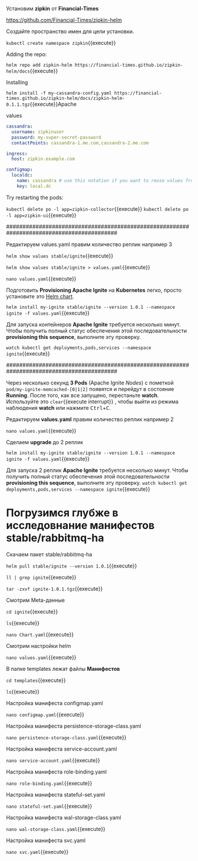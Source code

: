 Установим **zipkin** от **Financial-Times**

https://github.com/Financial-Times/zipkin-helm

Создайте пространство имен для цели установки.

`kubectl create namespace zipkin`{{execute}}

Adding the repo:

`helm repo add zipkin-helm https://financial-times.github.io/zipkin-helm/docs`{{execute}}

Installing

`helm install -f my-cassandra-config.yaml https://financial-times.github.io/zipkin-helm/docs/zipkin-helm-0.1.1.tgz`{{execute}}Apache

values

```yaml
cassandra:
  username: zipkinuser
  password: my-super-secret-password
  contactPoints: cassandra-1.me.com,cassandra-2.me.com

ingress:
  host: zipkin.example.com

configmap:
  localdc:
    name: cassandra # use this notation if you want to reuse values from existing configmaps, this takes precedence over the .cassandra field
    key: local.dc
```


Try restarting the pods:

`kubectl delete po -l app=zipkin-collector`{{execute}}
`kubectl delete po -l app=zipkin-ui`{{execute}}





##########################################################################################

Редактируем values.yaml правим количество реплик например 3

`helm show values stable/ignite`{{execute}}

`helm show values stable/ignite > values.yaml`{{execute}}

`nano values.yaml`{{execute}}

Подготовить **Provisioning Apache Ignite** на **Kubernetes** легко, просто установите это [Helm chart](https://github.com/helm/charts/tree/master/stable/rabbitmq).

`helm install my-ignite stable/ignite --version 1.0.1 --namespace ignite -f values.yaml`{{execute}}

Для запуска контейнеров **Apache Ignite** требуется несколько минут. Чтобы получить полный статус обеспечения этой последовательности **provisioning this sequence**, выполните эту проверку.

`watch kubectl get deployments,pods,services --namespace ignite`{{execute}}

##########################################################################################

Через несколько секунд **3 Pods** (Apache Ignite _Nodes_) с пометкой `pod/my-ignite-memcached-[0|1|2]` появятся и перейдут в состояние **Running**. После того, как все запущено, перестаньте **watch**. Используйте это ```clear```{{execute interrupt}} , чтобы выйти из режима наблюдения **watch**  или нажмите <kbd>Ctrl</kbd>+<kbd>C</kbd>.

Редактируем **values.yaml** правим количество реплик например 2

`nano values.yaml`{{execute}}

Сделаем **upgrade** до 2 реплик

`helm install my-ignite stable/ignite --version 1.0.1 --namespace ignite -f values.yaml`{{execute}}


Для запуска 2 реплик **Apache Ignite** требуется несколько минут. Чтобы получить полный статус обеспечения этой последовательности **provisioning this sequence**, выполните эту проверку.
`watch kubectl get deployments,pods,services --namespace ignite`{{execute}}

# Погрузимся глубже в исследовнание манифестов stable/rabbitmq-ha

Скачаем пакет stable/rabbitmq-ha

`helm pull stable/ignite --version 1.0.1`{{execute}}

`ll | grep ignite`{{execute}} 

`tar -zxvf ignite-1.0.1.tgz`{{execute}}

Смотрим Meta-данные

`cd ignite`{{execute}}

`ls`{{execute}}

`nano Chart.yaml`{{execute}}

Смотрим настройки helm

`nano values.yaml`{{execute}}

В папке templates лежат файлы **Манифестов**

`cd templates`{{execute}}

`ls`{{execute}}

Настройка манифеста configmap.yaml

`nano configmap.yaml`{{execute}}

Настройка манифеста persistence-storage-class.yaml

`nano persistence-storage-class.yaml`{{execute}}

Настройка манифеста service-account.yaml

`nano service-account.yaml`{{execute}}

Настройка манифеста role-binding.yaml

`nano role-binding.yaml`{{execute}}

Настройка манифеста stateful-set.yaml 

`nano stateful-set.yaml`{{execute}}

Настройка манифеста wal-storage-class.yaml

`nano wal-storage-class.yaml`{{execute}}

Настройка манифеста svc.yaml

`nano svc.yaml`{{execute}}


